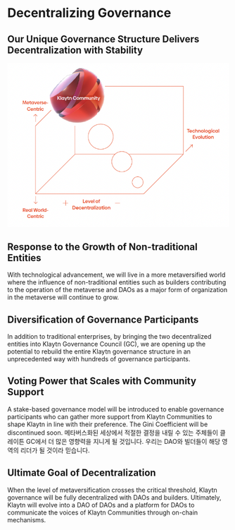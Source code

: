 # Decentralizing Governance

## Our Unique Governance Structure Delivers Decentralization with Stability

![](images/governance.png)

## Response to the Growth of Non-traditional Entities <a id="response-to-non-traditional-entities"></a>
With technological advancement, we will live in a more metaversified world where the influence of non-traditional entities such as builders contributing to the operation of the metaverse and DAOs as a major form of organization in the metaverse will continue to grow.

## Diversification of Governance Participants <a id="diversification-of-governance-participants"></a>
In addition to traditional enterprises, by bringing the two decentralized entities into Klaytn Governance Council (GC), we are opening up the potential to rebuild the entire Klaytn governance structure in an unprecedented way with hundreds of governance participants.

## Voting Power that Scales with Community Support <a id="voting-power-that-scales-with-community-support"></a>
A stake-based governance model will be introduced to enable governance participants who can gather more support from Klaytn Communities to shape Klaytn in line with their preference. The Gini Coefficient will be discontinued soon. 메타버스화된 세상에서 적절한 결정을 내릴 수 있는 주체들이 클레이튼 GC에서 더 많은 영향력을 지니게 될 것입니다. 우리는 DAO와 빌더들이 해당 영역의 리더가 될 것이라 믿습니다.

## Ultimate Goal of Decentralization <a id="ultimate-goal-of-decentralization"></a>
When the level of metaversification crosses the critical threshold, Klaytn governance will be fully decentralized with DAOs and builders. Ultimately, Klaytn will evolve into a DAO of DAOs and a platform for DAOs to communicate the voices of Klaytn Communities through on-chain mechanisms.
